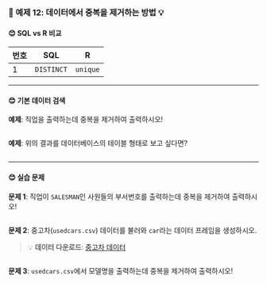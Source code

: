 ### 🎯 예제 12: 데이터에서 중복을 제거하는 방법 💡

#### **😊 SQL vs R 비교**

| 번호 | SQL       | R        |
|----|-----------|----------|
| 1  | `DISTINCT` | `unique` |

---

#### **😊 기본 데이터 검색**

**예제**: 직업을 출력하는데 중복을 제거하여 출력하시오!
```r

```

**예제**: 위의 결과를 데이터베이스의 테이블 형태로 보고 싶다면?
```r

```

---

#### **😊 실습 문제**

**문제 1**: 직업이 `SALESMAN`인 사원들의 부서번호를 출력하는데 중복을 제거하여 출력하시오!
```r

```

**문제 2**: 중고차(`usedcars.csv`) 데이터를 불러와 `car`라는 데이터 프레임을 생성하시오.

> 💡 **데이터 다운로드**: [중고차 데이터](https://cafe.daum.net/oracleoracle/Soei/11)
```r

```

**문제 3**: `usedcars.csv`에서 모델명을 출력하는데 중복을 제거하여 출력하시오!
```r

```
